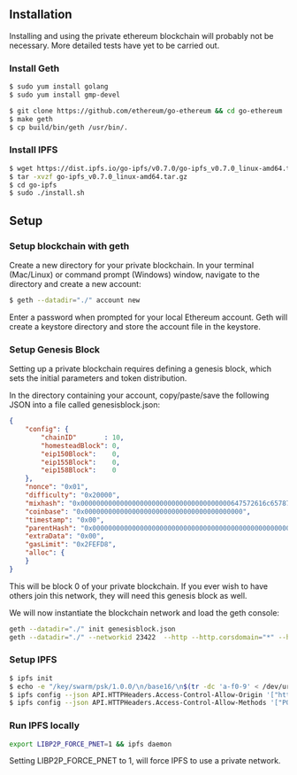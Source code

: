 ## Installation
Installing and using the private ethereum blockchain will probably not be necessary. More detailed tests have yet to be carried out.

### Install Geth

```bash
$ sudo yum install golang
$ sudo yum install gmp-devel

$ git clone https://github.com/ethereum/go-ethereum && cd go-ethereum
$ make geth
$ cp build/bin/geth /usr/bin/.
```
### Install IPFS
```bash
$ wget https://dist.ipfs.io/go-ipfs/v0.7.0/go-ipfs_v0.7.0_linux-amd64.tar.gz
$ tar -xvzf go-ipfs_v0.7.0_linux-amd64.tar.gz
$ cd go-ipfs
$ sudo ./install.sh
```

## Setup
### Setup blockchain with geth
Create a new directory for your private blockchain. In your terminal (Mac/Linux) or command prompt (Windows) window, navigate to the directory and create a new account:

```bash
$ geth --datadir="./" account new
```
Enter a password when prompted for your local Ethereum account. Geth will create a keystore directory and store the account file in the keystore.

### Setup Genesis Block

Setting up a private blockchain requires defining a genesis block, which sets the initial parameters and token distribution.

In the directory containing your account, copy/paste/save the following JSON into a file called genesisblock.json:
```json
{
    "config": {
        "chainID"       : 10,
        "homesteadBlock": 0,
        "eip150Block":    0,
        "eip155Block":    0,
        "eip158Block":    0
    },
    "nonce": "0x01",
    "difficulty": "0x20000",
    "mixhash": "0x00000000000000000000000000000000000000647572616c65787365646c6578",
    "coinbase": "0x0000000000000000000000000000000000000000",
    "timestamp": "0x00",
    "parentHash": "0x0000000000000000000000000000000000000000000000000000000000000000",
    "extraData": "0x00",
    "gasLimit": "0x2FEFD8",
    "alloc": {
    }
}
```

This will be block 0 of your private blockchain. If you ever wish to have others join this network, they will need this genesis block as well.

We will now instantiate the blockchain network and load the geth console:
```bash
geth --datadir="./" init genesisblock.json
geth --datadir="./" --networkid 23422  --http --http.corsdomain="*" --http.port="8545" --minerthreads="1" --mine --nodiscover --maxpeers=0 --unlock 0 console --allow-insecure-unlock
```

### Setup IPFS
```bash
$ ipfs init
$ echo -e "/key/swarm/psk/1.0.0/\n/base16/\n$(tr -dc 'a-f0-9' < /dev/urandom | head -c64)" > .ipfs/swarm.key
$ ipfs config --json API.HTTPHeaders.Access-Control-Allow-Origin '["http://localhost:3000", "https://webui.ipfs.io", "http://127.0.0.1:5001"]'
$ ipfs config --json API.HTTPHeaders.Access-Control-Allow-Methods '["POST"]'
```

### Run IPFS locally
```bash
export LIBP2P_FORCE_PNET=1 && ipfs daemon
```
Setting LIBP2P_FORCE_PNET to 1, will force IPFS to use a private network.
